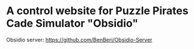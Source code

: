 A control website for Puzzle Pirates Cade Simulator "Obsidio"
=============================================================

Obsidio server: https://github.com/BenBeri/Obsidio-Server
